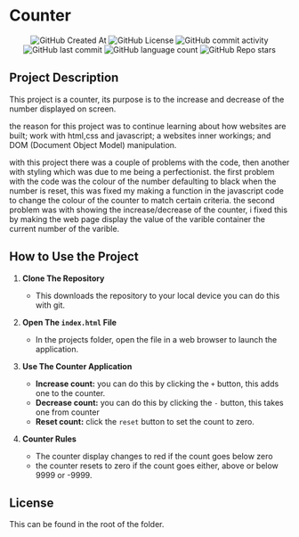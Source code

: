 # Counter

<div align="center">
    <img alt="GitHub Created At" src="https://img.shields.io/github/created-at/KieranPritchard/Counter">
    <img alt="GitHub License" src="https://img.shields.io/github/license/KieranPritchard/Counter">
    <img alt="GitHub commit activity" src="https://img.shields.io/github/commit-activity/t/KieranPritchard/Counter">
    <img alt="GitHub last commit" src="https://img.shields.io/github/last-commit/KieranPritchard/Counter">
    <img alt="GitHub language count" src="https://img.shields.io/github/languages/count/KieranPritchard/Counter">
    <img alt="GitHub Repo stars" src="https://img.shields.io/github/stars/KieranPritchard/Counter">
</div>

## Project Description

This project is a counter, its purpose is to the increase and decrease of the number displayed on screen.

the reason for this project was to continue learning about how websites are built; work with html,css and javascript; a websites inner workings; and DOM (Document Object Model) manipulation.

with this project there was a couple of problems with the code, then another with styling which was due to me being a perfectionist. the first problem with the code was the colour of the number defaulting to black when the number is reset, this was fixed my making a function in the javascript code to change the colour of the counter to match certain criteria. the second problem was with showing the increase/decrease of the counter, i fixed this by making the web page display the value of the varible container the current number of the varible.

## How to Use the Project

1. **Clone The Repository**

    * This downloads the repository to your local device you can do this with git.

2. **Open The `index.html` File**

    * In the projects folder, open the file in a web browser to launch the application.

3. **Use The Counter Application**

    * **Increase count:** you can do this by clicking the `+` button, this adds one to the counter.
    * **Decrease count:** you can do this by clicking the `-` button, this takes one from counter
    * **Reset count:** click the `reset` button to set the count to zero.

4. **Counter Rules**

    * The counter display changes to red if the count goes below zero
    * the counter resets to zero if the count goes either, above or below 9999 or -9999.

## License

This can be found in the root of the folder.
